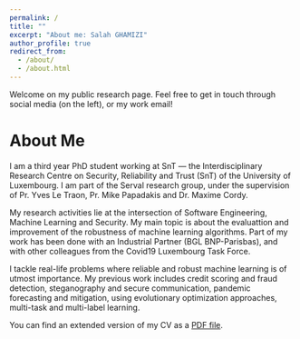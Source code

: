 ```yaml
---
permalink: /
title: ""
excerpt: "About me: Salah GHAMIZI"
author_profile: true
redirect_from: 
  - /about/
  - /about.html
---
```


Welcome on my public research page. Feel free to get in touch through social media (on the left), or my work email!

About Me
======
I am a third year PhD student working at SnT — the Interdisciplinary Research Centre on Security, Reliability and Trust (SnT) of the University of Luxembourg.
I am part of the Serval research group, under the supervision of Pr. Yves Le Traon, Pr. Mike Papadakis and Dr. Maxime Cordy.

My research activities lie at the intersection of Software Engineering, Machine Learning and Security. 
My main topic is about the evaluattion and improvement of the robustness of machine learning algorithms.
Part of my work has been done with an Industrial Partner (BGL BNP-Parisbas), and with other colleagues from the Covid19 Luxembourg Task Force.

I tackle real-life problems where reliable and robust machine learning is of utmost importance. My previous work includes credit scoring and fraud detection, steganography and secure communication, pandemic forecasting and mitigation, using evolutionary optimization approaches, multi-task and multi-label learning.
 

You can find an extended version of my CV as a [PDF file](https://yamizi.github.io/page/files/cv.pdf).
